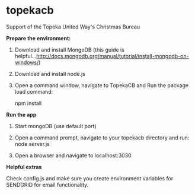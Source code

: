 topekacb
========

Support of the Topeka United Way's Christmas Bureau

**Prepare the environment:**

1.  Download and install MongoDB (this guide is helpful...http://docs.mongodb.org/manual/tutorial/install-mongodb-on-windows/)

2.  Download and install node.js

3.  Open a command window, navigate to TopekaCB and Run the package load command:

    npm install


**Run the app**

1.  Start mongoDB (use default port)

2.  Open a command prompt, navigate to your topekacb directory and run:
    node server.js

3.  Open a browser and navigate to localhost:3030

**Helpful extras**

Check config.js and make sure you create environment variables for SENDGRID for email functionality.

